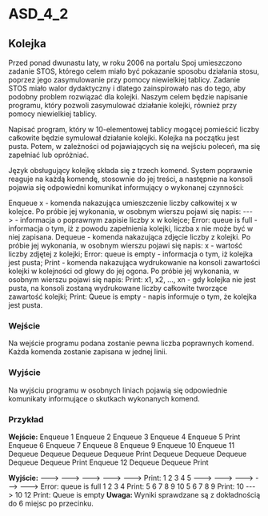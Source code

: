 # ASD_4_2
## Kolejka
Przed ponad dwunastu laty, w roku 2006 na portalu Spoj umieszczono zadanie STOS, którego celem miało być pokazanie sposobu działania stosu, poprzez jego zasymulowanie przy pomocy niewielkiej tablicy. Zadanie STOS miało walor dydaktyczny i dlatego zainspirowało nas do tego, aby podobny problem rozwiązać dla kolejki. Naszym celem będzie napisanie programu, który pozwoli zasymulować działanie kolejki, również przy pomocy niewielkiej tablicy.

Napisać program, który w 10-elementowej tablicy mogącej pomieścić liczby całkowite będzie symulował działanie kolejki. Kolejka na początku jest pusta. Potem, w zależności od pojawiających się na wejściu poleceń, ma się zapełniać lub opróżniać.

Język obsługujący kolejkę składa się z trzech komend. System poprawnie reaguje na każdą komendę, stosownie do jej treści, a następnie na konsoli pojawia się odpowiedni komunikat informujący o wykonanej czynności:

Enqueue x - komenda nakazująca umieszczenie liczby całkowitej x w kolejce. Po próbie jej wykonania, w osobnym wierszu pojawi się napis:
---> - informacja o poprawnym zapisie liczby x w kolejce;
Error: queue is full - informacja o tym, iż z powodu zapełnienia kolejki, liczba x nie może być w niej zapisana.
Dequeue - komenda nakazująca zdjęcie liczby z kolejki. Po próbie jej wykonania, w osobnym wierszu pojawi się napis:
x - wartość liczby zdjętej z kolejki;
Error: queue is empty - informacja o tym, iż kolejka jest pusta;
Print - komenda nakazująca wydrukowanie na konsoli zawartości kolejki w kolejności od głowy do jej ogona. Po próbie jej wykonania, w osobnym wierszu pojawi się napis:
Print: x1, x2, ..., xn - gdy kolejka nie jest pusta, na konsoli zostaną wydrukowane liczby całkowite tworzące zawartość kolejki;
Print: Queue is empty - napis informuje o tym, że kolejka jest pusta.

### Wejście
Na wejście programu podana zostanie pewna liczba poprawnych komend. Każda komenda zostanie zapisana w jednej linii.

### Wyjście
Na wyjściu programu w osobnych liniach pojawią się odpowiednie komunikaty informujące o skutkach wykonanych komend.

### Przykład
**Wejście:**
Enqueue 1
Enqueue 2
Enqueue 3
Enqueue 4
Enqueue 5
Print
Enqueue 6
Enqueue 7
Enqueue 8
Enqueue 9
Enqueue 10
Enqueue 11
Dequeue
Dequeue
Dequeue
Dequeue
Print
Dequeue
Dequeue
Dequeue
Dequeue
Dequeue
Print
Enqueue 12
Dequeue
Dequeue
Print

**Wyjście:**
--->
--->
--->
--->
--->
Print: 1 2 3 4 5
--->
--->
--->
--->
--->
Error: queue is full
1
2
3
4
Print: 5 6 7 8 9 10
5
6
7
8
9
Print: 10
--->
10
12
Print: Queue is empty
<strong>Uwaga: </strong>
Wyniki sprawdzane są z dokładnością do 6 miejsc po przecinku.
